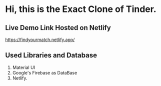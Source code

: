 # Hi, this is the Exact Clone of Tinder.

## Live Demo Link Hosted on Netlify

https://findyourmatch.netlify.app/

## Used Libraries and Database
1. Material UI
2. Google's Firebase as DataBase
3. Netlify.

